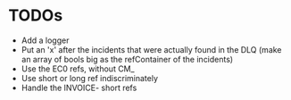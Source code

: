 # TODOs

- Add a logger
- Put an 'x' after the incidents that were actually found in the DLQ (make an array of bools big as the refContainer of the incidents)
- Use the EC0 refs, without CM_
- Use short or long ref indiscriminately
- Handle the INVOICE- short refs
